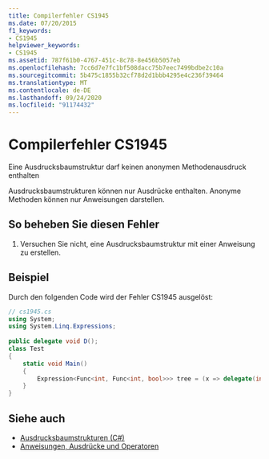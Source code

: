 ```yaml
---
title: Compilerfehler CS1945
ms.date: 07/20/2015
f1_keywords:
- CS1945
helpviewer_keywords:
- CS1945
ms.assetid: 787f61b0-4767-451c-8c78-8e456b5057eb
ms.openlocfilehash: 7cc6d7e7fc1bf508dacc75b7eec7499bdbe2c10a
ms.sourcegitcommit: 5b475c1855b32cf78d2d1bbb4295e4c236f39464
ms.translationtype: MT
ms.contentlocale: de-DE
ms.lasthandoff: 09/24/2020
ms.locfileid: "91174432"
---
```

# <a name="compiler-error-cs1945"></a>Compilerfehler CS1945

Eine Ausdrucksbaumstruktur darf keinen anonymen Methodenausdruck enthalten  
  
 Ausdrucksbaumstrukturen können nur Ausdrücke enthalten. Anonyme Methoden können nur Anweisungen darstellen.  
  
## <a name="to-correct-this-error"></a>So beheben Sie diesen Fehler  
  
1. Versuchen Sie nicht, eine Ausdrucksbaumstruktur mit einer Anweisung zu erstellen.  
  
## <a name="example"></a>Beispiel  

 Durch den folgenden Code wird der Fehler CS1945 ausgelöst:  
  
```csharp  
// cs1945.cs  
using System;  
using System.Linq.Expressions;  
  
public delegate void D();  
class Test  
{  
    static void Main()  
    {  
        Expression<Func<int, Func<int, bool>>> tree = (x => delegate(int i) { return true; }); // CS1945  
    }  
}  
```  
  
## <a name="see-also"></a>Siehe auch

- [Ausdrucksbaumstrukturen (C#)](../programming-guide/concepts/expression-trees/index.md)
- [Anweisungen, Ausdrücke und Operatoren](../programming-guide/statements-expressions-operators/index.md)
